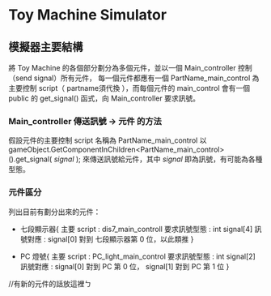 # Toy Machine Simulator


## 模擬器主要結構

將 Toy Machine 的各個部分劃分為多個元件，並以一個 Main_controller 控制（send signal）所有元件，
每一個元件都應有一個 PartName_main_control 為主要控制 script（ partname須代換 ），而每個元件的 main_control
會有一個 public 的 get_signal() 函式，向 Main_controller 要求訊號。

### Main_controller 傳送訊號 -> 元件 的方法

假設元件的主要控制 script 名稱為 PartName_main_control
以 gameObject.GetComponentInChildren<PartName_main_control>().get_signal( *signal* );
來傳送訊號給元件，其中 *signal* 即為訊號，有可能為各種型態。

### 元件區分
列出目前有劃分出來的元件：
* 七段顯示器{
	主要 script 	: dis7_main_controll
	要求訊號型態	: int signal[4]
	訊號對應		: signal[0] 對到 七段顯示器第 0 位，以此類推
}

* PC 燈號{
	主要 script 	: PC_light_main_control
	要求訊號型態	: int signal[2]
	訊號對應		: signal[0] 對到 PC 第 0 位， signal[1] 對到 PC 第 1 位
}


//有新的元件的話放這裡ㄅ



